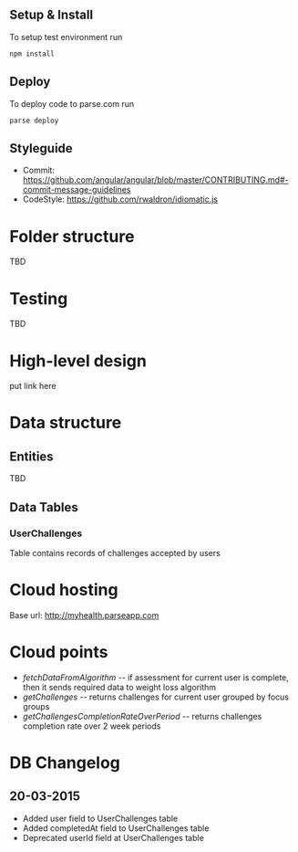 ## Setup & Install

To setup test environment run

```
npm install
```

## Deploy

To deploy code to parse.com run

```
parse deploy
```

## Styleguide

- Commit: https://github.com/angular/angular/blob/master/CONTRIBUTING.md#-commit-message-guidelines
- CodeStyle: https://github.com/rwaldron/idiomatic.js


# Folder structure

TBD

# Testing

TBD

# High-level design

put link here

# Data structure

## Entities

TBD


## Data Tables

### UserChallenges
Table contains records of challenges accepted by users

# Cloud hosting

Base url:  http://myhealth.parseapp.com

# Cloud points

- *fetchDataFromAlgorithm* -- if assessment for current user is complete, then it sends required data to weight loss algorithm
- *getChallenges* -- returns challenges for current user grouped by focus groups
- *getChallengesCompletionRateOverPeriod* -- returns challenges completion rate over 2 week periods


# DB Changelog

## 20-03-2015
- Added user field to UserChallenges table
- Added completedAt field to UserChallenges table
- Deprecated userId field at UserChallenges table

